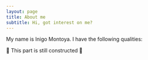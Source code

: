 ```yaml
---
layout: page
title: About me
subtitle: Hi, got interest on me?
---
```


My name is Inigo Montoya. I have the following qualities:

🔧 This part is still constructed 🔧
